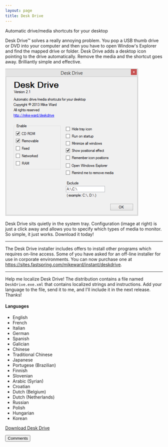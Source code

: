 ```yaml
---
layout: page  
title: Desk Drive
---
```

Automatic drive/media shortcuts for your desktop

Desk Drive™ solves a really annoying problem.
You pop a USB thumb drive or DVD into your computer and then you have to open Window's Explorer and find the mapped drive or folder.
Desk Drive adds a desktop icon pointing to the drive automatically.
Remove the media and the shortcut goes away. Brilliantly simple and effective.

![Desk Drive screen shot](/cdn/images/deskdrive/deskdrive.png)

Desk Drive sits quietly in the system tray.
Configuration (image at right) is just a click away and allows you to specify which types of media to monitor.
So simple, it just works. Download it today!

***
The Desk Drive installer includes offers to install other programs which requires on-line access.
Some of you have asked for an off-line installer for use in corporate environments.
You can now purchase one at <https://sites.fastspring.com/mikeward/instant/deskdrive>.
***

Help me localize Desk Drive!
The distribution contains a file named `DeskDrive.exe.xml` that contains localized strings and instructions.
Add your language to the file, send it to me, and I'll include it in the next release. Thanks!

#### Languages

- English
- French
- Italian
- German
- Spanish
- Galician
- Chinese
- Traditional Chinese
- Japanese
- Portugese (Brazilian)
- Finnish
- Slovenian
- Arabic (Syrian)
- Croatian
- Dutch (Belgium)
- Dutch (Netherlands)
- Russian
- Polish
- Hungarian
- Korean

[Download Desk Drive](/downloads)

<button onclick="load_disqus('deskdrive', 'Desk Drive');" class="pure-button">Comments</button>
<div id="disqus_thread"></div>
